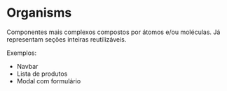 # Organisms

Componentes mais complexos compostos por átomos e/ou moléculas. Já representam seções inteiras reutilizáveis.

Exemplos:

- Navbar
- Lista de produtos
- Modal com formulário
